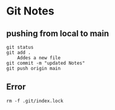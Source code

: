 # Git Notes

## pushing from local to main

    git status
    git add . 
        Addes a new file 
    git commit -m "updated Notes"
    git push origin main 

## Error

    rm -f .git/index.lock
